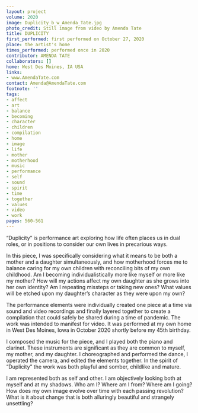 ```yaml
---
layout: project
volume: 2020
image: Duplicity_b_w_Amenda_Tate.jpg
photo_credit: Still image from video by Amenda Tate
title: DUPLICITY
first_performed: first performed on October 27, 2020
place: the artist's home
times_performed: performed once in 2020
contributor: AMENDA TATE
collaborators: []
home: West Des Moines, IA USA
links:
- www.AmendaTate.com
contact: Amenda@AmendaTate.com
footnote: ''
tags:
- affect
- art
- balance
- becoming
- character
- children
- compilation
- home
- image
- life
- mother
- motherhood
- music
- performance
- self
- sound
- spirit
- time
- together
- values
- video
- work
pages: 560-561
---
```



“Duplicity” is performance art exploring how life often places us in dual roles, or in positions to consider our own lives in precarious ways. 

In this piece, I was specifically considering what it means to be both a mother and a daughter simultaneously, and how motherhood forces me to balance caring for my own children with reconciling bits of my own childhood. Am I becoming individualistically more like myself or more like my mother? How will my actions affect my own daughter as she grows into her own identity? Am I repeating missteps or taking new ones? What values will be etched upon my daughter’s character as they were upon my own?

The performance elements were individually created one piece at a time via sound and video recordings and finally layered together to create a compilation that could safely be shared during a time of pandemic. The work was intended to manifest for video. It was performed at my own home in West Des Moines, Iowa in October 2020 shortly before my 45th birthday.

I composed the music for the piece, and I played both the piano and clarinet. These instruments are significant as they are common to myself, my mother, and my daughter. I choreographed and performed the dance, I operated the camera, and edited the elements together. In the spirit of “Duplicity” the work was both playful and somber, childlike and mature.

I am represented both as self and other. I am objectively looking both at myself and at my shadows. Who am I? Where am I from? Where am I going? How does my own image evolve over time with each passing revolution? What is it about change that is both alluringly beautiful and strangely unsettling?
